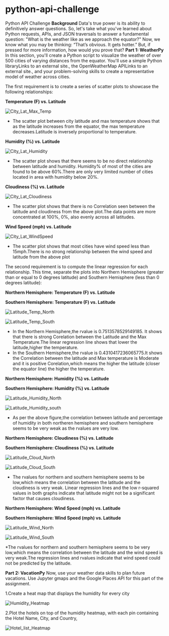 # python-api-challenge
Python API Challenge
**Background**
Data's true power is its ability to definitively answer questions. So, let's take what you've learned about Python requests, APIs, and JSON traversals to answer a fundamental question: "What is the weather like as we approach the equator?"
Now, we know what you may be thinking: “That’s obvious. It gets hotter.” But, if pressed for more information, how would you prove that?
**Part 1: WeatherPy**
In this section, you'll create a Python script to visualize the weather of over 500 cities of varying distances from the equator. You'll use a simple Python libraryLinks to an external site., the OpenWeatherMap APILinks to an external site., and your problem-solving skills to create a representative model of weather across cities.

The first requirement is to create a series of scatter plots to showcase the following relationships:

**Temperature (F) vs. Latitude**

![City_Lat_Max_Temp](https://user-images.githubusercontent.com/112193116/197406197-b9fb8f67-1ac6-4d7f-9723-f363d0558009.png)

* The scatter plot between city latitude and max temperature shows that as the latitude increases from the equator, the max temperature decreases.Latitude is inversely proportional to temperature.

**Humidity (%) vs. Latitude**

![City_Lat_Humidity](https://user-images.githubusercontent.com/112193116/197406196-5aa24f34-c0cc-49f8-ba2c-38c67a8189a0.png)

* The scatter plot shows that there seems to be no direct relationship between latitude and humidity. Humidity% of most of the cities are found to be above 60%.There are only very limited number of cities located in area with humidity below 20%.

**Cloudiness (%) vs. Latitude**

![City_Lat_Cloudiness](https://user-images.githubusercontent.com/112193116/197406194-aac8beb7-0837-4ef7-8506-18d003a92fc9.png)

* The scatter plot shows that there is no Correlation seen between the latitude and cloudiness from the above plot.The data points are more concentrated at 100%, 0%, also evenly across all latitudes.

**Wind Speed (mph) vs. Latitude**

![City_Lat_WindSpeed](https://user-images.githubusercontent.com/112193116/197406199-75bd2e58-1d1e-467f-8881-8320c6701de5.png)

* The scatter plot shows that most cities have wind speed less than 15mph.There is no strong relationship between the wind speed and latitude from the above plot

The second requirement is to compute the linear regression for each relationship. This time, separate the plots into Northern Hemisphere (greater than or equal to 0 degrees latitude) and Southern Hemisphere (less than 0 degrees latitude):

**Northern Hemisphere: Temperature (F) vs. Latitude**

**Southern Hemisphere: Temperature (F) vs. Latitude**

![Latitude_Temp_North](https://user-images.githubusercontent.com/112193116/197406355-ac725a32-39a5-4362-adce-e1d06630a35d.png)

![Latitude_Temp_South](https://user-images.githubusercontent.com/112193116/197406356-af809a24-527a-4747-8bfc-8274b78ca98d.png)

* In the Northern Hemisphere,the rvalue is 0.7513578529149185. It shows that there is strong Corelation between the Latitude and the Max Temperature.The linear regression line shows that lower the latitude,higher the temperature.
* In the Southern Hemisphere,the rvalue is 0.4310417236065775.It shows the Correlation between the latitude and Max temperature is Moderate and it is positive Corelation,which means the higher the latitude (closer the equator line) the higher the temperature.

**Northern Hemisphere: Humidity (%) vs. Latitude**

**Southern Hemisphere: Humidity (%) vs. Latitude**

![Latitude_Humidity_North](https://user-images.githubusercontent.com/112193116/197406353-283fb26e-7b0c-4923-ac51-856adf474dbe.png)

![Latitude_Humidity_south](https://user-images.githubusercontent.com/112193116/197406354-e8eed730-7ef0-4728-b92c-76f91f2bf0f4.png)

* As per the above figure,the correlation between latitude and percentage of humidity in both northeren hemisphere and southern hemisphere seems to be very weak as the rvalues are very low.

**Northern Hemisphere: Cloudiness (%) vs. Latitude**

**Southern Hemisphere: Cloudiness (%) vs. Latitude**

![Latitude_Cloud_North](https://user-images.githubusercontent.com/112193116/197406351-64cfaa66-868e-464f-a2c2-811a51596a72.png)

![Latitude_Cloud_South](https://user-images.githubusercontent.com/112193116/197406352-d94db7f4-8c5c-4eb8-bb85-4e6f1afe63ab.png)

* The rvalues for northern and southern hemisphere seems to be low,which means the correlation between the latitude and the cloudiness is very weak. Linear regression lines and the low r-squared values in both graphs indicate that latitude might not be a significant factor that causes cloudiness.

**Northern Hemisphere: Wind Speed (mph) vs. Latitude**

**Southern Hemisphere: Wind Speed (mph) vs. Latitude**

![Latitude_Wind_North](https://user-images.githubusercontent.com/112193116/197406357-c5bb7351-0d67-4ce0-a991-00f391278e8f.png)

![Latitude_Wind_South](https://user-images.githubusercontent.com/112193116/197406359-36161a76-6c22-4788-95f2-4b6d11d6a896.png)

*The rvalues for northern and southern hemisphere seems to be very low,which means the correlation between the latitude and the wind speed is very weak.The regression lines and rvalues indicate that wind speed could not be predicted by the latitude.

**Part 2: VacationPy**
Now, use your weather data skills to plan future vacations. Use Jupyter gmaps and the Google Places API for this part of the assignment.

1.Create a heat map that displays the humidity for every city

![Humidity_Heatmap](https://user-images.githubusercontent.com/112193116/197406348-859d3f16-5fc4-4d20-b593-f28d9488d381.png)

2.Plot the hotels on top of the humidity heatmap, with each pin containing the Hotel Name, City, and Country,

![Hotel_list_Heatmap](https://user-images.githubusercontent.com/112193116/197406343-7c745faf-1f48-4a98-9144-660eb7814d37.png)
